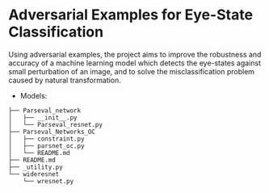 # Adversarial Examples for Eye-State Classification

Using adversarial examples, the project aims to improve the robustness and accuracy of a machine learning model which detects the eye-states against small perturbation of an image, and to solve the misclassification problem caused by natural transformation.

* Models:
```
├── Parseval_network
│   ├── __init__.py
│   └── Parseval_resnet.py
├── Parseval_Networks_OC
│   ├── constraint.py
│   ├── parsnet_oc.py
│   └── README.md
├── README.md
├── _utility.py
└── wideresnet
    └── wresnet.py
```
